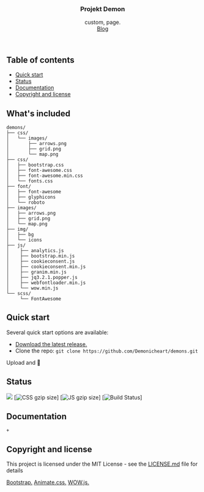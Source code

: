 <p align="center">
  <a href="">
    <img src="" alt="" width=0 height=0>
  </a>

  <h3 align="center">Projekt Demon</h3>

  <p align="center">
    custom, page.
    <br>
    <a href="#">Blog</a>
  </p>
</p>

<br>

## Table of contents

- [Quick start](#quick-start)
- [Status](#status)
- [Documentation](#documentation)
- [Copyright and license](#copyright-and-license)


## What's included


```
demons/
├── css/
│   └── images/ 
│       ├── arrows.png
│       ├── grid.png
│       └── map.png
├── css/
│   ├── bootstrap.css
│   ├── font-awesome.css
│   ├── font-awesome.min.css
│   └── fonts.css
├── font/
│   ├── font-awesome
│   ├── glyphicons
│   └── roboto
├── images/
│   ├── arrows.png
│   ├── grid.png
│   └── map.png
├── img/
│   ├── bg
│   └── icons
├── js/
│    ├── analytics.js
│    ├── bootstrap.min.js
│    ├── cookieconsent.js
│    ├── cookieconsent.min.js
│    ├── granim.min.js
│    ├── jq3.2.1.popper.js
│    ├── webfontloader.min.js
│    └── wow.min.js
└── scss/    
     └── FontAwesome
```

## Quick start

Several quick start options are available:

- [Download the latest release.](https://github.com/Demonicheart/demons/archive/master.zip)
- Clone the repo: `git clone https://github.com/Demonicheart/demons.git`
 
 Upload and 🌟


## Status

[![](https://data.jsdelivr.com/v1/package/gh/demonicheart/demons/badge)](https://www.jsdelivr.com/package/gh/demonicheart/demons)
[![CSS gzip size]()]
[![JS gzip size]()]
[![Build Status]()]



## Documentation

```
+
```


## Copyright and license

This project is licensed under the MIT License - see the [LICENSE.md](LICENSE) file for details

[Bootstrap.](https://getbootstrap.com/)
[Animate.css.](https://daneden.github.io/animate.css/)
[WOW.js.](https://github.com/matthieua/WOW)
